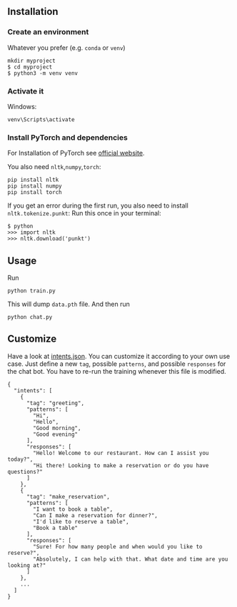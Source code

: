 ## Installation

### Create an environment
Whatever you prefer (e.g. `conda` or `venv`)
```console
mkdir myproject
$ cd myproject
$ python3 -m venv venv
```

### Activate it
Windows:
```console
venv\Scripts\activate
```
### Install PyTorch and dependencies

For Installation of PyTorch see [official website](https://pytorch.org/).

You also need `nltk`,`numpy`,`torch`:
 ```console
pip install nltk
pip install numpy
pip install torch
 ```

If you get an error during the first run, you also need to install `nltk.tokenize.punkt`:
Run this once in your terminal:
 ```console
$ python
>>> import nltk
>>> nltk.download('punkt')
```

## Usage
Run
```console
python train.py
```
This will dump `data.pth` file. And then run
```console
python chat.py
```
## Customize
Have a look at [intents.json](intents.json). You can customize it according to your own use case. Just define a new `tag`, possible `patterns`, and possible `responses` for the chat bot. You have to re-run the training whenever this file is modified.
```console
{
  "intents": [
    {
      "tag": "greeting",
      "patterns": [
        "Hi",
        "Hello",
        "Good morning",
        "Good evening"
      ],
      "responses": [
        "Hello! Welcome to our restaurant. How can I assist you today?",
        "Hi there! Looking to make a reservation or do you have questions?"
      ]
    },
    {
      "tag": "make_reservation",
      "patterns": [
        "I want to book a table",
        "Can I make a reservation for dinner?",
        "I'd like to reserve a table",
        "Book a table"
      ],
      "responses": [
        "Sure! For how many people and when would you like to reserve?",
        "Absolutely, I can help with that. What date and time are you looking at?"
      ]
    },
    ...
  ]
}
```
